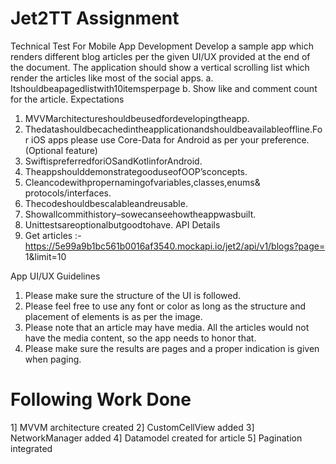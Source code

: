 # Jet2TT Assignment

Technical Test For Mobile App Development
Develop a sample app which renders different blog articles per the given UI/UX provided at the end of the document. The application should show a vertical scrolling list which render the articles like most of the social apps.
a. Itshouldbeapagedlistwith10itemsperpage b. Show like and comment count for the article.
Expectations
1. MVVMarchitectureshouldbeusedfordevelopingtheapp.
2. Thedatashouldbecachedintheapplicationandshouldbeavailableoffline.For iOS apps please use Core-Data for Android as per your preference. (Optional feature)
3. SwiftispreferredforiOSandKotlinforAndroid.
4. TheappshoulddemonstrategooduseofOOP’sconcepts.
5. Cleancodewithpropernamingofvariables,classes,enums& protocols/interfaces.
6. Thecodeshouldbescalableandreusable.
7. Showallcommithistory–sowecanseehowtheappwasbuilt.
8. Unittestsareoptionalbutgoodtohave.
API Details
1. Get articles :- https://5e99a9b1bc561b0016af3540.mockapi.io/jet2/api/v1/blogs?page= 1&limit=10
  
App UI/UX Guidelines
 
1. Please make sure the structure of the UI is followed.
2. Please feel free to use any font or color as long as the structure and placement of elements is as per the image.
3. Please note that an article may have media. All the articles would not have the media content, so the app needs to honor that.
4. Please make sure the results are pages and a proper indication is given when paging.


 # Following Work Done
 
1] MVVM architecture created
2] CustomCellView added
3] NetworkManager added
4] Datamodel created for article
5] Pagination integrated
